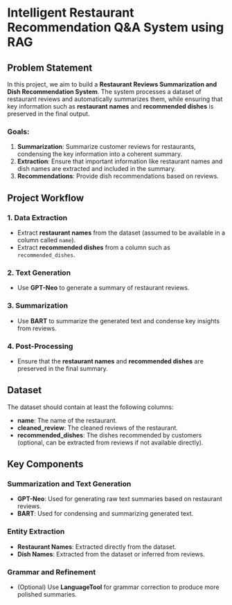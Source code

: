 # Intelligent Restaurant Recommendation Q&A System using RAG

## Problem Statement

In this project, we aim to build a **Restaurant Reviews Summarization and Dish Recommendation System**. The system processes a dataset of restaurant reviews and automatically summarizes them, while ensuring that key information such as **restaurant names** and **recommended dishes** is preserved in the final output.

### Goals:
1. **Summarization**: Summarize customer reviews for restaurants, condensing the key information into a coherent summary.
2. **Extraction**: Ensure that important information like restaurant names and dish names are extracted and included in the summary.
3. **Recommendations**: Provide dish recommendations based on reviews.

## Project Workflow

### 1. Data Extraction
- Extract **restaurant names** from the dataset (assumed to be available in a column called `name`).
- Extract **recommended dishes** from a column such as `recommended_dishes`.

### 2. Text Generation
- Use **GPT-Neo** to generate a summary of restaurant reviews.

### 3. Summarization
- Use **BART** to summarize the generated text and condense key insights from reviews.

### 4. Post-Processing
- Ensure that the **restaurant names** and **recommended dishes** are preserved in the final summary.

## Dataset

The dataset should contain at least the following columns:
- **name**: The name of the restaurant.
- **cleaned_review**: The cleaned reviews of the restaurant.
- **recommended_dishes**: The dishes recommended by customers (optional, can be extracted from reviews if not available directly).

## Key Components

### Summarization and Text Generation
- **GPT-Neo**: Used for generating raw text summaries based on restaurant reviews.
- **BART**: Used for condensing and summarizing generated text.

### Entity Extraction
- **Restaurant Names**: Extracted directly from the dataset.
- **Dish Names**: Extracted from the dataset or inferred from reviews.

### Grammar and Refinement
- (Optional) Use **LanguageTool** for grammar correction to produce more polished summaries.
